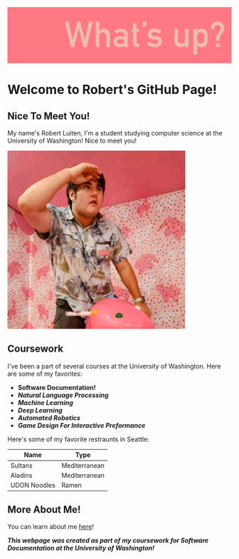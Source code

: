 ![LinkedIn Banner](linkedinbanner.png)

# Welcome to Robert's GitHub Page!

## Nice To Meet You!

My name's Robert Luiten, I'm a student studying computer science at the University of Washington! Nice to meet you!

![Photo of Robert](1728156251509.jpeg)

## Coursework

I've been a part of several courses at the University of Washington. Here are some of my favorites:

- **Software Documentation!**
- ***Natural Language Processing***
- ***Machine Learning***
- ***Deep Learning***
- ***Automated Robotics***
- ***Game Design For Interactive Preformance***

Here's some of my favorite restraunts in Seattle:

| Name    | Type |
|---------|------|
| Sultans | Mediterranean |
| Aladins | Mediterranean |
| UDON Noodles | Ramen |

## More About Me!

You can learn about me [here](https://robertluiten.github.io/about.html)!

***This webpage was created as part of my coursework for Software Documentation at the University of Washington!***
